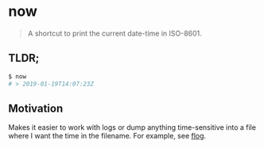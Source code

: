 # now

> A shortcut to print the current date-time in ISO-8601.

## TLDR;

```sh
$ now
# > 2019-01-19T14:07:23Z
```

## Motivation

Makes it easier to work with logs or dump anything time-sensitive into a file where I want the time in the filename. For example, see [flog](./README.flog.md).